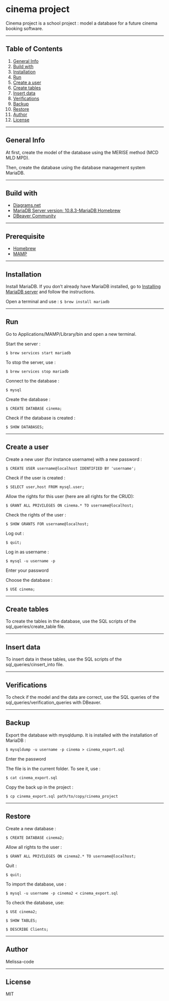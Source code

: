 # cinema project

Cinema project is a school project : model a database for a future cinema booking software. 

***


## Table of Contents
1. [General Info](#general-info)
2. [Build with](#build-with)
3. [Installation](#installation)
4. [Run](#run)
5. [Create a user](#create-a-user)
6. [Create tables](#create-tables)
7. [Insert data](#insert-data)
8. [Verifications](#verifications)
9. [Backup](#backup)
10. [Restore](#restore)
11. [Author](#author)
12. [License](#license)

***


## General Info

At first, create the model of the database using the MERISE method (MCD MLD MPD). 

Then, create the database using the database management system MariaDB. 

***


## Build with 

* [Diagrams.net](https://app.diagrams.net/)
* [MariaDB Server version: 10.8.3-MariaDB Homebrew](https://mariadb.com/kb/en/documentation/)  
* [DBeaver Community](https://dbeaver.io/download/)

***


## Prerequisite

* [Homebrew](https://brew.sh/index_fr)
* [MAMP](https://www.mamp.info/en/downloads/)

***


## Installation

Install MariaDB. 
If you don’t already have MariaDB installed, go to [Installing MariaDB server](https://mariadb.com/kb/en/installing-mariadb-on-macos-using-homebrew/) and follow the instructions.

Open a terminal and use : 
`$ brew install mariadb`

***


## Run

Go to Applications/MAMP/Library/bin and open a new terminal. 

Start the server : 

`$ brew services start mariadb`

To stop the server, use : 

`$ brew services stop mariadb`

Connect to the database : 

`$ mysql`

Create the database : 

`$ CREATE DATABASE cinema;`

Check if the database is created : 

`$ SHOW DATABASES;`

***


## Create a user

Create a new user (for instance username) with a new password :

`$ CREATE USER username@localhost IDENTIFIED BY 'username';`

Check if the user is created :

`$ SELECT user,host FROM mysql.user;`

Allow the rights for this user (here are all rights for the CRUD): 

`$ GRANT ALL PRIVILEGES ON cinema.* TO username@localhost;`

Check the rights of the user :

`$ SHOW GRANTS FOR username@localhost;`

Log out : 

`$ quit;`

Log in as username : 

`$ mysql -u username -p` 

Enter your password

Choose the database :

`$ USE cinema;`

***


## Create tables 

To create the tables in the database, use the SQL scripts of the sql_queries/create_table file.

***


## Insert data 

To insert data in these tables, use the SQL scripts of the sql_queries/cinsert_into file. 

***


## Verifications 

To check if the model and the data are correct, use the SQL queries of the sql_queries/verification_queries with DBeaver. 

***


## Backup

Export the database with mysqldump. It is installed with the installation of MariaDB : 

`$ mysqldump -u username -p cinema > cinema_export.sql` 

Enter the password

The file is in the current folder. To see it, use : 

`$ cat cinema_export.sql`

Copy the back up in the project : 

`$ cp cinema_export.sql path/to/copy/cinema_project`

***


## Restore

Create a new database : 

`$ CREATE DATABASE cinema2;`

Allow all rights to the user :

`$ GRANT ALL PRIVILEGES ON cinema2.* TO username@localhost;`

Quit :

`$ quit;`

To import the database, use : 

`$ mysql -u username -p cinema2 < cinema_export.sql`

To check the database, use:

`$ USE cinema2;`

`$ SHOW TABLES;`

`$ DESCRIBE Clients;`

***


## Author 

Melissa-code

***


## License 

MIT 